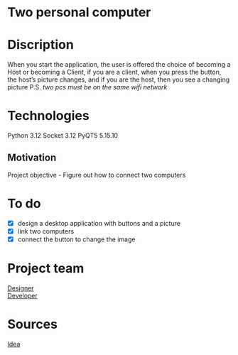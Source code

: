 # Two personal computer

# Discription 
When you start the application, the user is offered the choice of becoming a Host or becoming a Client, if you are a client, when you press the button, the host’s picture changes, and if you are the host, then you see a changing picture
P.S. *two pcs must be on the same wifi network*

# Technologies
Python 3.12
Socket 3.12
PyQT5 5.15.10

## Motivation
Project objective - Figure out how to connect two computers

# To do
- [x] design a desktop application with buttons and a picture
- [x] link two computers
- [x] connect the button to change the image

# Project team
[Designer](https://github.com/abbeswrld)  
[Developer](https://github.com/yshelev)

# Sources
[Idea](https://metanit.com/python/network/1.2.php)





